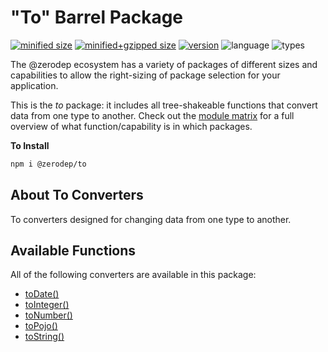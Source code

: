 # "To" Barrel Package

[![minified size](https://img.shields.io/bundlephobia/min/@zerodep/to?style=flat-square&color=blue)](https://bundlephobia.com/package/@zerodep/to)
[![minified+gzipped size](https://img.shields.io/bundlephobia/minzip/@zerodep/to?style=flat-square&color=blue)](https://bundlephobia.com/package/@zerodep/to)
[![version](https://img.shields.io/npm/v/@zerodep/to?style=flat-square&color=blue)](https://www.npmjs.com/package/@zerodep/to)
![language](https://img.shields.io/badge/typescript-100%25-blue?style=flat-square)
![types](https://img.shields.io/badge/types-included-blue?style=flat-square)

The @zerodep ecosystem has a variety of packages of different sizes and capabilities to allow the right-sizing of package selection for your application.

This is the _to_ package: it includes all tree-shakeable functions that convert data from one type to another. Check out the [module matrix](/) for a full overview of what function/capability is in which packages.

**To Install**

```bash
npm i @zerodep/to
```

## About To Converters

To converters designed for changing data from one type to another.

## Available Functions

All of the following converters are available in this package:

- [toDate()](to/date.md)
- [toInteger()](to/integer.md)
- [toNumber()](to/number.md)
- [toPojo()](to/pojo.md)
- [toString()](to/string.md)
